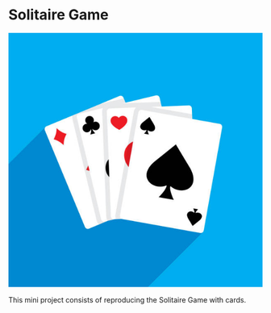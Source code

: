# Solitaire Game

![soli](images/rdme.jpg)

This mini project consists of reproducing the Solitaire Game with cards.